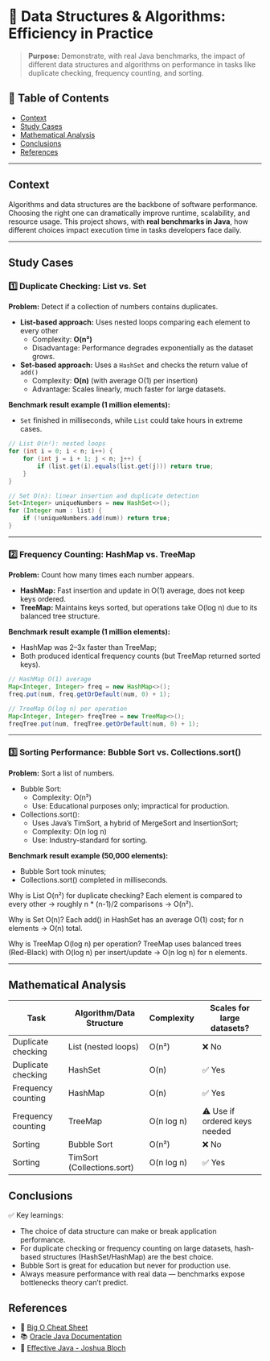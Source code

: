 # 🚀 Data Structures & Algorithms: Efficiency in Practice

> **Purpose:** Demonstrate, with real Java benchmarks, the impact of different data structures and algorithms on performance in tasks like duplicate checking, frequency counting, and sorting.



## 📖 Table of Contents

- [Context](#context)
- [Study Cases](#study-cases)
- [Mathematical Analysis](#mathematical-analysis)
- [Conclusions](#conclusions)
- [References](#references)

---

## Context

Algorithms and data structures are the backbone of software performance. Choosing the right one can dramatically improve runtime, scalability, and resource usage.
This project shows, with **real benchmarks in Java**, how different choices impact execution time in tasks developers face daily.

---

## Study Cases

### 1️⃣ Duplicate Checking: List vs. Set

**Problem:** Detect if a collection of numbers contains duplicates.

- **List-based approach:** Uses nested loops comparing each element to every other
   - Complexity: **O(n²)**
   - Disadvantage: Performance degrades exponentially as the dataset grows.
- **Set-based approach:** Uses a `HashSet` and checks the return value of `add()`
   - Complexity: **O(n)** (with average O(1) per insertion)
   - Advantage: Scales linearly, much faster for large datasets.

**Benchmark result example (1 million elements):**  
- `Set` finished in milliseconds, while `List` could take hours in extreme cases.

```java
// List O(n²): nested loops
for (int i = 0; i < n; i++) {
    for (int j = i + 1; j < n; j++) {
        if (list.get(i).equals(list.get(j))) return true;
    }
}

// Set O(n): linear insertion and duplicate detection
Set<Integer> uniqueNumbers = new HashSet<>();
for (Integer num : list) {
    if (!uniqueNumbers.add(num)) return true;
}
```

---

### 2️⃣ Frequency Counting: HashMap vs. TreeMap

**Problem:** Count how many times each number appears.

- **HashMap:** Fast insertion and update in O(1) average, does not keep keys ordered.
- **TreeMap:** Maintains keys sorted, but operations take O(log n) due to its balanced tree structure.

**Benchmark result example (1 million elements):**
- HashMap was 2–3x faster than TreeMap;
- Both produced identical frequency counts (but TreeMap returned sorted keys).

```java
// HashMap O(1) average
Map<Integer, Integer> freq = new HashMap<>();
freq.put(num, freq.getOrDefault(num, 0) + 1);

// TreeMap O(log n) per operation
Map<Integer, Integer> freqTree = new TreeMap<>();
freqTree.put(num, freqTree.getOrDefault(num, 0) + 1);
```

---

### 3️⃣ Sorting Performance: Bubble Sort vs. Collections.sort()

**Problem:** Sort a list of numbers.
- Bubble Sort:
   - Complexity: O(n²)
   - Use: Educational purposes only; impractical for production.
- Collections.sort():
   - Uses Java’s TimSort, a hybrid of MergeSort and InsertionSort;
   - Complexity: O(n log n)
   - Use: Industry-standard for sorting.

**Benchmark result example (50,000 elements):**
- Bubble Sort took minutes;
- Collections.sort() completed in milliseconds.


Why is List O(n²) for duplicate checking?
Each element is compared to every other → roughly n * (n-1)/2 comparisons → O(n²).

Why is Set O(n)?
Each add() in HashSet has an average O(1) cost; for n elements → O(n) total.

Why is TreeMap O(log n) per operation?
TreeMap uses balanced trees (Red-Black) with O(log n) per insert/update → O(n log n) for n elements.

---

## Mathematical Analysis

| Task                 | Algorithm/Data Structure   | Complexity | Scales for large datasets?        |
|----------------------|----------------------------|------------|-----------------------------------|
| Duplicate checking   | List (nested loops)        | O(n²)      | ❌ No                            |
| Duplicate checking   | HashSet                    | O(n)       | ✅ Yes                           |
| Frequency counting   | HashMap                    | O(n)       | ✅ Yes                           |
| Frequency counting   | TreeMap                    | O(n log n) | ⚠️ Use if ordered keys needed   |
| Sorting              | Bubble Sort                | O(n²)      | ❌ No                            |
| Sorting              | TimSort (Collections.sort) | O(n log n) | ✅ Yes                           |


## Conclusions

✅ Key learnings:
- The choice of data structure can make or break application performance.
- For duplicate checking or frequency counting on large datasets, hash-based structures (HashSet/HashMap) are the best choice.
- Bubble Sort is great for education but never for production use.
- Always measure performance with real data — benchmarks expose bottlenecks theory can’t predict.

## References
- 📄 [Big O Cheat Sheet](https://www.bigocheatsheet.com/)
- 📚 [Oracle Java Documentation](https://docs.oracle.com/en/java/)
- 📘 [Effective Java - Joshua Bloch](https://www.oreilly.com/library/view/effective-java-3rd/9780134686097)